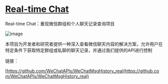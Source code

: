 # [Real-time Chat](https://github.com/myogg/meek/issues/90)

Real-time Chat：重现微信群组和个人聊天记录查询项目

![image](https://img.m.mw/file/7fe2853a1d301ae7da17f.jpg)

本项目为开发者和研究者提供一种深入查看微信聊天内容的解决方案，允许用户在特定条件下获取特定群组或私聊的聊天记录，并通过我们提供的API进行控制

链接：

[https://github.com/WeChatAPIs/WeChatMsgHistory_real(https://github.com/WeChatAPIs/WeChatMsgHistory_real)